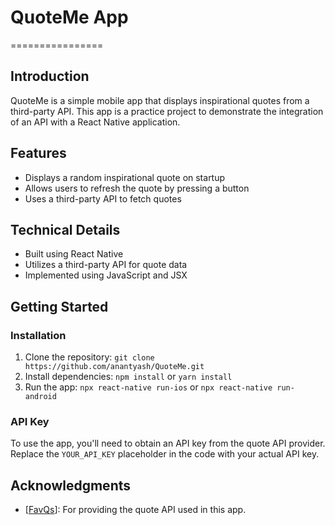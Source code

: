 # QuoteMe App
================

## Introduction
QuoteMe is a simple mobile app that displays inspirational quotes from a third-party API. This app is a practice project to demonstrate the integration of an API with a React Native application.

## Features
* Displays a random inspirational quote on startup
* Allows users to refresh the quote by pressing a button
* Uses a third-party API to fetch quotes

## Technical Details
* Built using React Native
* Utilizes a third-party API for quote data
* Implemented using JavaScript and JSX

## Getting Started
### Installation

1. Clone the repository: `git clone https://github.com/anantyash/QuoteMe.git`
2. Install dependencies: `npm install` or `yarn install`
3. Run the app: `npx react-native run-ios` or `npx react-native run-android`

### API Key
To use the app, you'll need to obtain an API key from the quote API provider. Replace the `YOUR_API_KEY` placeholder in the code with your actual API key.

## Acknowledgments
* [[FavQs](https://favqs.com/)]: For providing the quote API used in this app.
